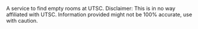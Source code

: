 A service to find empty rooms at UTSC.
Disclaimer: This is in no way affiliated with UTSC.
Information provided might not be 100% accurate, use with caution.